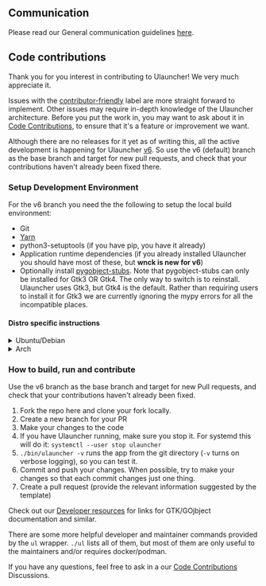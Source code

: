 ## Communication

Please read our General communication guidelines [here](CODE_OF_CONDUCT.md#General_communication_guidelines).

## Code contributions

Thank you for you interest in contributing to Ulauncher! We very much appreciate it.

Issues with the [contributor-friendly](https://github.com/Ulauncher/Ulauncher/labels/contributor-friendly) label are more straight forward to implement. Other issues may require in-depth knowledge of the Ulauncher architecture. Before you put the work in, you may want to ask about it in [Code Contributions](https://github.com/Ulauncher/Ulauncher/discussions/categories/code-contributions), to ensure that it's a feature or improvement we want.

Although there are no releases for it yet as of writing this, all the active development is happening for Ulauncher [v6](https://github.com/Ulauncher/Ulauncher/milestone/7). So use the v6 (default) branch as the base branch and target for new pull requests, and check that your contributions haven't already been fixed there.

### Setup Development Environment

For the v6 branch you need the the following to setup the local build environment:

* Git
* [Yarn](https://classic.yarnpkg.com/en/docs/install)
* python3-setuptools (if you have pip, you have it already)
* Application runtime dependencies (if you already installed Ulauncher you should have most of these, but **wnck is new for v6**)
* Optionally install [pygobject-stubs](https://github.com/pygobject/pygobject-stubs). Note that pygobject-stubs can only be installed for Gtk3 OR Gtk4. The only way to switch is to reinstall. Ulauncher uses Gtk3, but Gtk4 is the default. Rather than requiring users to install it for Gtk3 we are currently ignoring the mypy errors for all the incompatible places.

#### Distro specific instructions

<details>
  <summary>Ubuntu/Debian</summary>

  Install the development dependecies:

  ```sh
  sudo apt-get update && sudo apt-get install git yarnpkg python3-setuptools
  ```

  Install the Python testing packages:

  ```sh
  pip3 install -r requirements.txt
  ```

  If you don't have Ulauncher installed already, install the runtime dependencies as well:

  ```sh
  sudo apt-get install python3-{all,gi,levenshtein} gobject-introspection \
    gir1.2-{glib-2.0,gtk-3.0,webkit2-4.0,wnck-3.0,keybinder-3.0}
  ```

</details>

<details>
  <summary>Arch</summary>

  First, install your system updates:

  ```sh
  sudo pacman -Syu
  ```

  Install the development and testing dependecies:

  ```sh
  sudo pacman -Syu --needed git yarn python-setuptools python-pytest python-pytest-mock python-pylint mypy flake8
  ```

  If you don't have Ulauncher installed already, install the runtime dependencies as well:

  ```sh
  sudo pacman -Syu --needed \
    gtk3 webkit2gtk-4.1 libkeybinder3 libwnck3 python-{cairo,gobject,levenshtein}
  ```
</details>

### How to build, run and contribute

Use the v6 branch as the base branch and target for new Pull requests, and check that your contributions haven't already been fixed.

1. Fork the repo here and clone your fork locally.
1. Create a new branch for your PR
1. Make your changes to the code
1. If you have Ulauncher running, make sure you stop it. For systemd this will do it: `systemctl --user stop ulauncher`
1. `./bin/ulauncher -v` runs the app from the git directory (`-v` turns on verbose logging), so you can test it.
1. Commit and push your changes. When possible, try to make your changes so that each commit changes just one thing.
1. Create a pull request (provide the relevant information suggested by the template)

Check out our [Developer resources](https://github.com/Ulauncher/Ulauncher/discussions/879) for links for GTK/GOjbject documentation and similar.

There are some more helpful developer and maintainer commands provided by the `ul` wrapper. `./ul` lists all of them, but most of them are only useful to the maintainers and/or requires docker/podman.

If you have any questions, feel free to ask in a our [Code Contributions](https://github.com/Ulauncher/Ulauncher/discussions/categories/code-contributions) Discussions.
